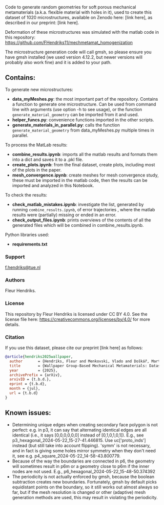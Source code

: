 Code to generate random geometries for soft porous mechanical metamaterials (a.k.a. flexible material with holes in it), used to create this dataset of 1020 microstructures, available on Zenodo here: [link here], as described in our preprint: [link here].

Deformation of these microstructures was simulated with the matlab code in this repository: https://github.com/FHendriks11/mechmetamat_homogenization

The microstructure generation code will call gmsh, so please ensure you have gmsh installed (we used version 4.12.2, but newer versions will probably also work fine) and it is added to your path.

## Contains:

To generate new microstructures:
* **data_myMeshes.py**: the most important part of the repository. Contains a function to generate one microstructure. Can be used from command line with arguments (use option -h to see usage), or the function `generate_material_geometry` can be imported from it and used.
* **helper_funcs.py**: convenience functions imported in the other scripts.
* **generate_materials_in_parallel.py**: calls the function `generate_material_geometry` from data_myMeshes.py multiple times in parallel.

To process the MatLab results:
* **combine_results.ipynb**: imports all the matlab results and formats them into a dict and saves it to a .pkl file.
* **create_plots.ipynb**: from the final dataset, create plots, including most of the plots in the paper.
* **mesh_convergence.ipynb**: create meshes for mesh convergence study, these must be imported in the matlab code, then the results can be imported and analyzed in this Notebook.

To check the results:
* **check_matlab_mistakes.ipynb**: investigate the list, generated by running `combine_results.ipynb`, of error trajectories , where the matlab results were (partially) missing or ended in an error.
* **check_output_files.ipynb**: prints overviews of the contents of all the generated files which will be combined in combine_results.ipynb.

Python libraries used:
* **requirements.txt**

### Support
f.hendriks@tue.nl

### Authors
Fleur Hendriks.

### License
This repository by Fleur Hendriks is licensed under CC BY 4.0. See the license file here: https://creativecommons.org/licenses/by/4.0/ for more details.

### Citation
If you use this dataset, please cite our preprint [link here] as follows:

```bibtex
@article{hendriks2025wallpaper,
  author       = {Hendriks, Fleur and Menkovski, Vlado and Doškář, Martin and Geers, Marc and Rokoš, Ondřej},
  title        = {Wallpaper Group-Based Mechanical Metamaterials: Dataset Including Mechanical Responses},
  year         = {2025},
  archivePrefix = {arXiv},
  arxivID = {t.b.d.},
  eprint = {t.b.d},
  month = {jul},
  url = {t.b.d}
}
```

## Known issues:
* Determining unique edges when creating secondary face polygon is not perfect: e.g. in p3, it can say that alternating identical edges are all identical (i.e., it says [0,0,0,0,0,0] instead of [0,1,0,1,0,1]). E.g., see p3_hexagonal_2024-05-22_15-27-41.446815. Use uc['proto_inds'] instead (but still take into account flipping). 'symm' is not necessary, and in fact is giving some holes mirror symmetry when they don't need it, see e.g. p4_square_2024-05-22_14-58-43.800779.
* Because of the way the boundaries are connected in p6, the geometry will sometimes result in p6m or a geometry close to p6m if the inner nodes are not used. E.g., p6_hexagonal_2024-05-22_15-48-50.374392
* The periodicity is not actually enforced by gmsh, because the boolean subtraction creates new boundaries. Fortunately, gmsh by default picks equidistant points on the boundary, so it still works out almost always so far, but if the mesh resolution is changed or other (adaptive) mesh generation methods are used, this may result in violating the periodicity.
